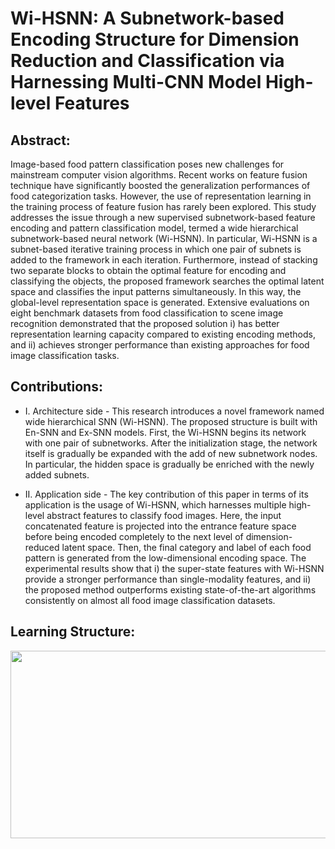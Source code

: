 # Wi-HSNN: A Subnetwork-based Encoding Structure for Dimension Reduction and Classification via Harnessing Multi-CNN Model High-level Features

## Abstract:
Image-based food pattern classification poses new challenges for mainstream computer vision algorithms. Recent works on feature fusion technique have significantly boosted the generalization performances of food categorization tasks. However, the use of representation learning in the training process of feature fusion has rarely been explored. This study addresses the issue through a new supervised subnetwork-based feature encoding and pattern classification model, termed a wide hierarchical subnetwork-based neural network (Wi-HSNN). In particular, Wi-HSNN is a subnet-based iterative training process in which one pair of subnets is added to the framework in each iteration. Furthermore, instead of stacking two separate blocks to obtain the optimal feature for encoding and classifying the objects, the proposed framework searches the optimal latent space and classifies the input patterns simultaneously. In this way, the global-level representation space is generated. Extensive evaluations on eight benchmark datasets from food classification to scene image recognition demonstrated that the proposed solution i) has better representation learning capacity compared to existing encoding methods, and ii) achieves stronger performance than existing approaches for food image classification tasks.

## Contributions:
* I. Architecture side -  This research introduces a novel framework named wide hierarchical SNN (Wi-HSNN). The proposed structure is built with En-SNN and Ex-SNN models. First, the Wi-HSNN begins its network with one pair of subnetworks. After the initialization stage, the network itself is gradually be expanded with the add of new subnetwork nodes. In particular, the hidden space is gradually be enriched with the newly added subnets. 

* II. Application side - The key contribution of this paper in terms of its application is the usage of Wi-HSNN, which harnesses multiple high-level abstract features to classify food images. Here, the input concatenated feature is projected into the entrance feature space before being encoded completely to the next level of dimension-reduced latent space. Then, the final category and label of each food pattern is generated from the low-dimensional encoding space. The experimental results show that i) the super-state features with Wi-HSNN provide a stronger performance than single-modality features, and ii) the proposed method outperforms existing state-of-the-art algorithms consistently on almost all food image classification datasets. 

## Learning Structure:

<img src="https://github.com/wandongzhang/Wi-HSNN/blob/master/Fig3_1.pdf" width="1200" height="300" />
